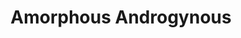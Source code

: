 ---
title: "Amorphous Androgynous"
summary: "One of the Future Sound Of London's most well-known aliases. Used for their early-1990's album and their more recent releases , and . The later psychedelic releases generally add a 'The' to the name to differentiate from the '90s electronic material. The liner notes for FSOL's album make mention of an Amorphous Androgynous album with a plain black cover called , which after 14 years of mystery was finally released under the FSOL name."
slug: "amorphous-androgynous"
image: "amorphous-androgynous.jpg"
apple_music_artist_url: "None"
wikipedia_url: "none"
---